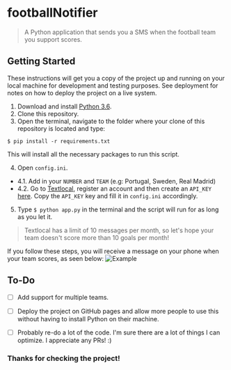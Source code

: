 # footballNotifier
> A Python application that sends you a SMS when the football team you support scores.

## Getting Started
These instructions will get you a copy of the project up and running on your local machine for development and testing purposes. See deployment for notes on how to deploy the project on a live system.

1. Download and install [Python 3.6](https://www.python.org/downloads/).
2. Clone this repository.
3. Open the terminal, navigate to the folder where your clone of this repository is located and type:
  
  `$ pip install -r requirements.txt`

  This will install all the necessary packages to run this script.

4. Open `config.ini`.
  * 4.1. Add in your `NUMBER` and `TEAM` (e.g: Portugal, Sweden, Real Madrid)
  * 4.2. Go to [Textlocal](https://www.textlocal.com/), register an account and then create an `API_KEY` [here](https://control.txtlocal.co.uk/settings/apikeys/). Copy the `API_KEY` key and fill it in `config.ini` accordingly.
5. Type `$ python app.py` in the terminal and the script will run for as long as you let it.

> Textlocal has a limit of 10 messages per month, so let's hope your team doesn't score more than 10 goals per month!

If you follow these steps, you will receive a message on your phone when your team scores, as seen below:
![Example](https://i.imgur.com/lP7ULoi.png)

## To-Do
- [ ] Add support for multiple teams.

- [ ] Deploy the project on GitHub pages and allow more people to use this without having to install Python on their machine.

- [ ] Probably re-do a lot of the code. I'm sure there are a lot of things I can optimize. I appreciate any PRs! :)

### Thanks for checking the project!
